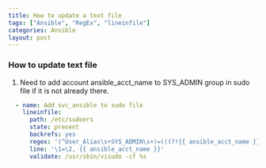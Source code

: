 ```yaml
---
title: How to update a text file
tags: ["Ansible", "RegEx", "lineinfile"]
categories: Ansible
layout: post
---
```

### How to update text file

1. Need to add account ansible_acct_name to SYS_ADMIN group in sudo file if it is not already there.  
```yaml
  - name: Add svc_ansible to sudo file
    lineinfile:
      path: /etc/sudoers
      state: present
      backrefs: yes
      regex: '(^User_Alias\s+SYS_ADMIN\s+)=(((?!{{ ansible_acct_name }}).)*)$'
      line: '\1=\2, {{ ansible_acct_name }}'
      validate: /usr/sbin/visudo -cf %s
```